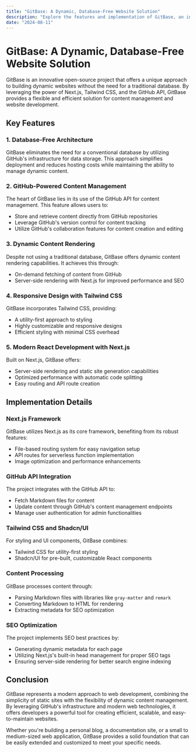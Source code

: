```yaml
---
title: "GitBase: A Dynamic, Database-Free Website Solution"
description: "Explore the features and implementation of GitBase, an innovative open-source project that combines Next.js, Tailwind CSS, and GitHub API for content management."
date: "2024-08-11"
---
```


# GitBase: A Dynamic, Database-Free Website Solution

GitBase is an innovative open-source project that offers a unique approach to building dynamic websites without the need for a traditional database. By leveraging the power of Next.js, Tailwind CSS, and the GitHub API, GitBase provides a flexible and efficient solution for content management and website development.

## Key Features

### 1. Database-Free Architecture

GitBase eliminates the need for a conventional database by utilizing GitHub's infrastructure for data storage. This approach simplifies deployment and reduces hosting costs while maintaining the ability to manage dynamic content.

### 2. GitHub-Powered Content Management

The heart of GitBase lies in its use of the GitHub API for content management. This feature allows users to:

- Store and retrieve content directly from GitHub repositories
- Leverage GitHub's version control for content tracking
- Utilize GitHub's collaboration features for content creation and editing

### 3. Dynamic Content Rendering

Despite not using a traditional database, GitBase offers dynamic content rendering capabilities. It achieves this through:

- On-demand fetching of content from GitHub
- Server-side rendering with Next.js for improved performance and SEO

### 4. Responsive Design with Tailwind CSS

GitBase incorporates Tailwind CSS, providing:

- A utility-first approach to styling
- Highly customizable and responsive designs
- Efficient styling with minimal CSS overhead

### 5. Modern React Development with Next.js

Built on Next.js, GitBase offers:

- Server-side rendering and static site generation capabilities
- Optimized performance with automatic code splitting
- Easy routing and API route creation

## Implementation Details

### Next.js Framework

GitBase utilizes Next.js as its core framework, benefiting from its robust features:

- File-based routing system for easy navigation setup
- API routes for serverless function implementation
- Image optimization and performance enhancements

### GitHub API Integration

The project integrates with the GitHub API to:

- Fetch Markdown files for content
- Update content through GitHub's content management endpoints
- Manage user authentication for admin functionalities

### Tailwind CSS and Shadcn/UI

For styling and UI components, GitBase combines:

- Tailwind CSS for utility-first styling
- Shadcn/UI for pre-built, customizable React components

### Content Processing

GitBase processes content through:

- Parsing Markdown files with libraries like `gray-matter` and `remark`
- Converting Markdown to HTML for rendering
- Extracting metadata for SEO optimization

### SEO Optimization

The project implements SEO best practices by:

- Generating dynamic metadata for each page
- Utilizing Next.js's built-in head management for proper SEO tags
- Ensuring server-side rendering for better search engine indexing

## Conclusion

GitBase represents a modern approach to web development, combining the simplicity of static sites with the flexibility of dynamic content management. By leveraging GitHub's infrastructure and modern web technologies, it offers developers a powerful tool for creating efficient, scalable, and easy-to-maintain websites.

Whether you're building a personal blog, a documentation site, or a small to medium-sized web application, GitBase provides a solid foundation that can be easily extended and customized to meet your specific needs.